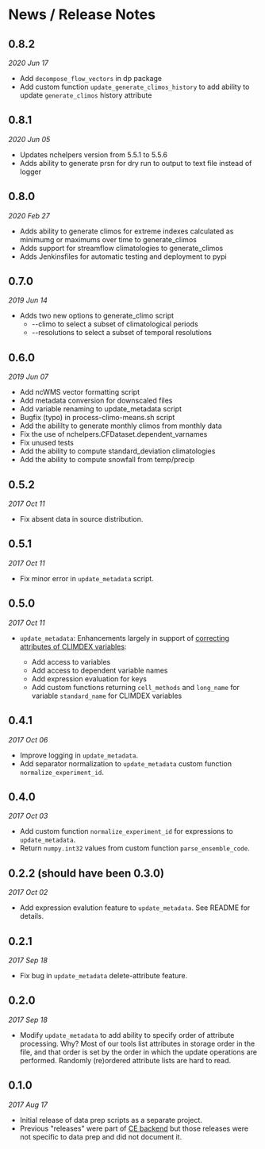 # News / Release Notes

## 0.8.2
*2020 Jun 17*

 * Add `decompose_flow_vectors` in dp package
 * Add custom function `update_generate_climos_history` to add ability to update `generate_climos` history attribute

## 0.8.1
*2020 Jun 05*

 * Updates nchelpers version from 5.5.1 to 5.5.6
 * Adds ability to generate prsn for dry run to output to text file instead of logger
 
## 0.8.0
*2020 Feb 27*

* Adds ability to generate climos for extreme indexes calculated as minimumg or maximums over time to generate_climos
* Adds support for streamflow climatologies to generate_climos
* Adds Jenkinsfiles for automatic testing and deployment to pypi

## 0.7.0

*2019 Jun 14*

* Adds two new options to generate_climo script
  * --climo to select a subset of climatological periods
  * --resolutions to select a subset of temporal resolutions

## 0.6.0

*2019 Jun 07*

* Add ncWMS vector formatting script
* Add metadata conversion for downscaled files
* Add variable renaming to update_metadata script
* Bugfix (typo) in process-climo-means.sh script
* Add the abililty to generate monthly climos from monthly data
* Fix the use of nchelpers.CFDataset.dependent_varnames
* Fix unused tests
* Add the ability to compute standard_deviation climatologies
* Add the ability to compute snowfall from temp/precip

## 0.5.2

*2017 Oct 11*

* Fix absent data in source distribution.

## 0.5.1

*2017 Oct 11*

* Fix minor error in ``update_metadata`` script.

## 0.5.0

*2017 Oct 11*

* ``update_metadata``: Enhancements largely in support of 
[correcting attributes of CLIMDEX variables](https://github.com/pacificclimate/climate-explorer-data-prep/issues/31):

  * Add access to variables
  * Add access to dependent variable names
  * Add expression evaluation for keys
  * Add custom functions returning ``cell_methods`` and ``long_name`` for variable ``standard_name``
  for CLIMDEX variables

## 0.4.1

*2017 Oct 06*

* Improve logging in `update_metadata`.
* Add separator normalization to `update_metadata` custom function `normalize_experiment_id`.

## 0.4.0

*2017 Oct 03*

* Add custom function `normalize_experiment_id` for expressions to `update_metadata`.
* Return `numpy.int32` values from custom function `parse_ensemble_code`.

## 0.2.2 (should have been 0.3.0)

*2017 Oct 02*

* Add expression evalution feature to `update_metadata`. See README for details.

## 0.2.1

*2017 Sep 18*

* Fix bug in `update_metadata` delete-attribute feature.

## 0.2.0

*2017 Sep 18*

* Modify `update_metadata` to add ability to specify order of attribute processing. Why? 
  Most of our tools list attributes in storage order in the file, and that order is set by the order 
  in which the update operations are performed. Randomly (re)ordered attribute lists are hard to read.

## 0.1.0

*2017 Aug 17*

* Initial release of data prep scripts as a separate project.
* Previous "releases" were part of [CE backend](https://github.com/pacificclimate/climate-explorer-backend)
  but those releases were not specific to data prep and did not document it.
